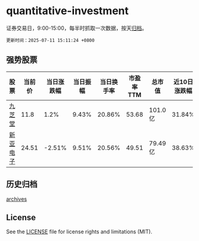 # quantitative-investment

证券交易日，9:00-15:00，每半时抓取一次数据，按天[归档](archives)。

`更新时间：2025-07-11 15:11:24 +0800`

## 强势股票

|股票|当前价|当日涨跌幅|当日振幅|当日换手率|市盈率TTM|总市值|近10日涨跌幅|
|----|----|----|----|----|----|----|----|
|[九芝堂](https://xueqiu.com/S/SZ000989)|11.8|1.2%|9.43%|20.86%|53.68|101.0亿|31.84%|
|[新亚电子](https://xueqiu.com/S/SH605277)|24.51|-2.51%|9.51%|20.56%|49.51|79.49亿|38.63%|

## 历史归档

[archives](archives)

## License

See the [LICENSE](LICENSE) file for license rights and limitations (MIT).